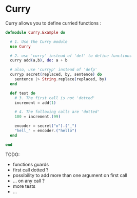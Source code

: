 Curry
=====

Curry allows you to define curried functions :

```elixir
defmodule Curry.Example do

  # 1. Use the Curry module
  use Curry

  # 2. use 'curry' instead of 'def' to define functions
  curry add(a,b), do: a + b

  # also, use 'curryp' instead of 'defp'
  curryp secret(replaced, by, sentence) do
    sentence |> String.replace(replaced, by)
  end

  def test do
    # 3. The first call is not 'dotted'
    increment = add(1)

    # 4. The following calls are 'dotted'
    100 = increment.(99)

    encoder = secret("o").("_")
    "hell_" = encoder.("hello")
  end

end
```

TODO:
 * functions guards
 * first call dotted ?
 * possibility to add more than one argument on first call
 * … on any call ?
 * more tests
 * …
